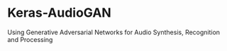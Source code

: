 # Keras-AudioGAN
Using Generative Adversarial Networks for Audio Synthesis, Recognition and Processing
